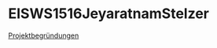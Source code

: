 # EISWS1516JeyaratnamStelzer

[Projektbegründungen](https://github.com/sophiestelzer/EISWS1516JeyaratnamStelzer/wiki/JeyaratnamStelzer_Projektbegr%C3%BCndungenEISWS1516)
